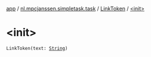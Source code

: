 [app](../../index.md) / [nl.mpcjanssen.simpletask.task](../index.md) / [LinkToken](index.md) / [&lt;init&gt;](.)

# &lt;init&gt;

`LinkToken(text: `[`String`](https://kotlinlang.org/api/latest/jvm/stdlib/kotlin/-string/index.html)`)`